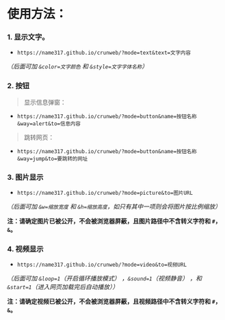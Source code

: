# 使用方法：

### 1. 显示文字。

 - `https://name317.github.io/crunweb/?mode=text&text=文字内容`
   
_（后面可加 `&color=文字颜色` 和 `&style=文字字体名称`）_

### 2. 按钮

> 显示信息弹窗：
 - `https://name317.github.io/crunweb/?mode=button&name=按钮名称&way=alert&to=信息内容`

> 跳转网页：
 - `https://name317.github.io/crunweb/?mode=button&name=按钮名称&way=jump&to=要跳转的网址`

### 3. 图片显示

 - `https://name317.github.io/crunweb/?mode=picture&to=图片URL`

_（后面可加 `&w=缩放宽度` 和 `&h=缩放高度`，如只有其中一项则会将图片按比例缩放）_

**注：请确定图片已被公开，不会被浏览器屏蔽，且图片路径中不含转义字符和 `#`，`&`。**

### 4. 视频显示

 - `https://name317.github.io/crunweb/?mode=video&to=视频URL`

_（后面可加 `&loop=1`（开启循环播放模式） ，`&sound=1`（视频静音） ，和 `&start=1`（进入网页加载完后自动播放））_

**注：请确定视频已被公开，不会被浏览器屏蔽，且视频路径中不含转义字符和 `#`，`&`。**
